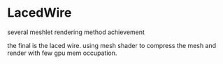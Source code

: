 # LacedWire

several meshlet rendering method achievement

the final is the laced wire. using mesh shader to compress the mesh and render with few gpu mem occupation.

